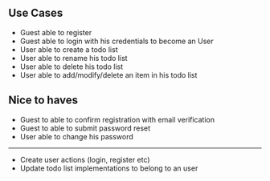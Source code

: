 ## Use Cases

* Guest able to register
* Guest able to login with his credentials to become an User
* User able to create a todo list
* User able to rename his todo list
* User able to delete his todo list
* User able to add/modify/delete an item in his todo list

## Nice to haves

* Guest to able to confirm registration with email verification
* Guest to able to submit password reset
* User able to change his password

---

* Create user actions (login, register etc)
* Update todo list implementations to belong to an user
